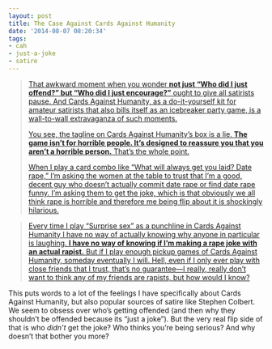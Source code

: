 ```yaml
---
layout: post
title: The Case Against Cards Against Humanity
date: '2014-08-07 08:20:34'
tags:
- cah
- just-a-joke
- satire
---
```



> [That awkward moment when you wonder **not just “Who did I just offend?” but “Who did I just encourage?”** ought to give all satirists pause. And Cards Against Humanity, as a do-it-yourself kit for amateur satirists that also bills itself as an icebreaker party game, is a wall-to-wall extravaganza of such moments.](http://www.thedailybeast.com/articles/2014/07/29/the-case-against-cards-against-humanity-is-max-temkin-a-horrible-person.html)
> 
> [You see, the tagline on Cards Against Humanity’s box is a lie. **The game isn’t for horrible people. It’s designed to reassure you that you aren’t a horrible person.** That’s the whole point.](http://www.thedailybeast.com/articles/2014/07/29/the-case-against-cards-against-humanity-is-max-temkin-a-horrible-person.html)
> 
> [When I play a card combo like “What will always get you laid? Date rape,” I’m asking the women at the table to trust that I’m a good, decent guy who doesn’t actually commit date rape or find date rape funny. I’m asking them to get the joke, which is that obviously we all think rape is horrible and therefore me being flip about it is shockingly hilarious.](http://www.thedailybeast.com/articles/2014/07/29/the-case-against-cards-against-humanity-is-max-temkin-a-horrible-person.html)

> [Every time I play “Surprise sex” as a punchline in Cards Against Humanity I have no way of actually knowing why anyone in particular is laughing. **I have no way of knowing if I’m making a rape joke with an actual rapist.** But if I play enough pickup games of Cards Against Humanity, someday eventually I will. Hell, even if I only ever play with close friends that I trust, that’s no guarantee—I really, really don’t want to think any of my friends are rapists, but how would I know?](http://www.thedailybeast.com/articles/2014/07/29/the-case-against-cards-against-humanity-is-max-temkin-a-horrible-person.html)

This puts words to a lot of the feelings I have specifically about Cards Against Humanity, but also popular sources of satire like Stephen Colbert. We seem to obsess over who’s getting offended (and then why they shouldn’t be offended because its “just a joke”). But the very real flip side of that is who *didn’t* get the joke? Who thinks you’re being serious? And why doesn’t that bother you more?


